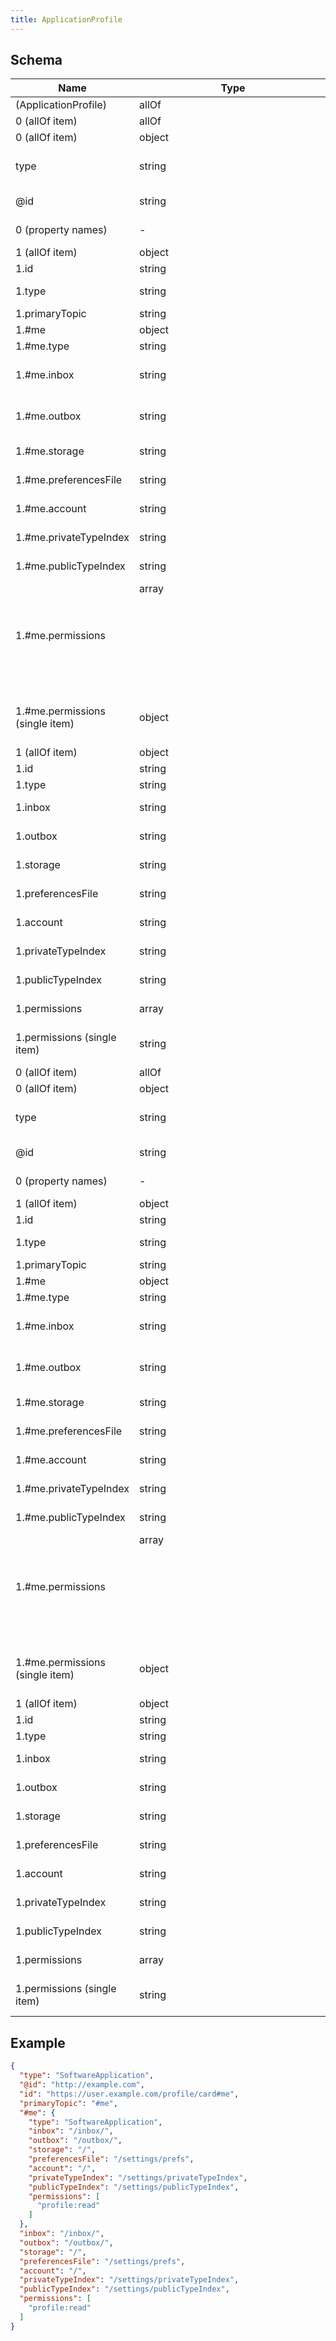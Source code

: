 ```yaml
---
title: ApplicationProfile
---
```

## Schema

| Name | Type | Description |
|---|---|---|
| (ApplicationProfile) | allOf | - |
| 0 (allOf item) | allOf | - |
| 0 (allOf item) | object | - |
| type | string | pattern (`^[A-Z][a-zA-Z0-9]+$`) The item type (Linked-Data @type) |
| @id | string | format (`uri`) the liked data uri for the Thing |
| 0 (property names) | - | pattern (`^[a-z@$][a-zA-Z0-9-_]+$`)  |
| 1 (allOf item) | object | a solid profile document |
| 1.id | string | format (`uri`)  |
| 1.type | string | allowed (`"PersonalProfileDocument"`)  |
| 1.primaryTopic | string | default (`"#me"`)  |
| 1.#me | object | - |
| 1.#me.type | string | - |
| 1.#me.inbox | string | default (`"/inbox/"`) URI to your Linked-Data-Notifications Inbox |
| 1.#me.outbox | string | default (`"/outbox/"`) URI to your Linked-Data-Notifications Outbox |
| 1.#me.storage | string | default (`"/"`) URI to your storage root. |
| 1.#me.preferencesFile | string | URI to shared application prefs. |
| 1.#me.account | string | discoverable solid:account root |
| 1.#me.privateTypeIndex | string | type index for your private use |
| 1.#me.publicTypeIndex | string | shared, discoverable type index |
| 1.#me.permissions | array<object> | Permissions required by an linked-data application or service. |
| 1.#me.permissions (single item) | object | allowed (`"profile:read"`, `"profile:write"`, `"lead"`, `"contact"`, `"website:events"`)  |
| 1 (allOf item) | object | - |
| 1.id | string | format (`uri`)  |
| 1.type | string | - |
| 1.inbox | string | discoverable uri to your LDN inbox |
| 1.outbox | string | discoverable uri to your LDN outbox |
| 1.storage | string | uri to your linked-data storage root |
| 1.preferencesFile | string | discoverable uri for shared application preferences |
| 1.account | string | discoverable solid:account root |
| 1.privateTypeIndex | string | type index for your private use |
| 1.publicTypeIndex | string | shared, discoverable type index |
| 1.permissions | array<string> | the subscription types required by your service. |
| 1.permissions (single item) | string | allowed (`"profile:read"`, `"contact"`, `"lead"`, `"listing"`)  |
| 0 (allOf item) | allOf | - |
| 0 (allOf item) | object | - |
| type | string | pattern (`^[A-Z][a-zA-Z0-9]+$`) The item type (Linked-Data @type) |
| @id | string | format (`uri`) the liked data uri for the Thing |
| 0 (property names) | - | pattern (`^[a-z@$][a-zA-Z0-9-_]+$`)  |
| 1 (allOf item) | object | a solid profile document |
| 1.id | string | format (`uri`)  |
| 1.type | string | allowed (`"PersonalProfileDocument"`)  |
| 1.primaryTopic | string | default (`"#me"`)  |
| 1.#me | object | - |
| 1.#me.type | string | - |
| 1.#me.inbox | string | default (`"/inbox/"`) URI to your Linked-Data-Notifications Inbox |
| 1.#me.outbox | string | default (`"/outbox/"`) URI to your Linked-Data-Notifications Outbox |
| 1.#me.storage | string | default (`"/"`) URI to your storage root. |
| 1.#me.preferencesFile | string | URI to shared application prefs. |
| 1.#me.account | string | discoverable solid:account root |
| 1.#me.privateTypeIndex | string | type index for your private use |
| 1.#me.publicTypeIndex | string | shared, discoverable type index |
| 1.#me.permissions | array<object> | Permissions required by an linked-data application or service. |
| 1.#me.permissions (single item) | object | allowed (`"profile:read"`, `"profile:write"`, `"lead"`, `"contact"`, `"website:events"`)  |
| 1 (allOf item) | object | - |
| 1.id | string | format (`uri`)  |
| 1.type | string | - |
| 1.inbox | string | discoverable uri to your LDN inbox |
| 1.outbox | string | discoverable uri to your LDN outbox |
| 1.storage | string | uri to your linked-data storage root |
| 1.preferencesFile | string | discoverable uri for shared application preferences |
| 1.account | string | discoverable solid:account root |
| 1.privateTypeIndex | string | type index for your private use |
| 1.publicTypeIndex | string | shared, discoverable type index |
| 1.permissions | array<string> | the subscription types required by your service. |
| 1.permissions (single item) | string | allowed (`"profile:read"`, `"contact"`, `"lead"`, `"listing"`)  |

## Example



```json
{
  "type": "SoftwareApplication",
  "@id": "http://example.com",
  "id": "https://user.example.com/profile/card#me",
  "primaryTopic": "#me",
  "#me": {
    "type": "SoftwareApplication",
    "inbox": "/inbox/",
    "outbox": "/outbox/",
    "storage": "/",
    "preferencesFile": "/settings/prefs",
    "account": "/",
    "privateTypeIndex": "/settings/privateTypeIndex",
    "publicTypeIndex": "/settings/publicTypeIndex",
    "permissions": [
      "profile:read"
    ]
  },
  "inbox": "/inbox/",
  "outbox": "/outbox/",
  "storage": "/",
  "preferencesFile": "/settings/prefs",
  "account": "/",
  "privateTypeIndex": "/settings/privateTypeIndex",
  "publicTypeIndex": "/settings/publicTypeIndex",
  "permissions": [
    "profile:read"
  ]
}
```
